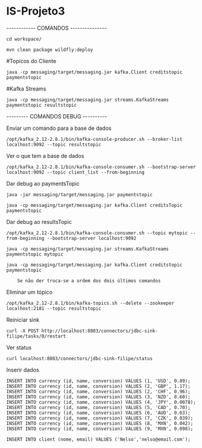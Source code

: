 # IS-Projeto3
------------ COMANDOS ---------------
		
	cd workspace/
		
	mvn clean package wildfly:deploy

#Topicos do Cliente

	java -cp messaging/target/messaging.jar kafka.Client creditstopic paymentstopic

#Kafka Streams

	java -cp messaging/target/messaging.jar streams.KafkaStreams paymentstopic resultstopic

--------- COMANDOS DEBUG ----------

Enviar um comando para a base de dados

	/opt/kafka_2.12-2.8.1/bin/kafka-console-producer.sh --broker-list localhost:9092 --topic resultstopic
		
Ver o que tem a base de dados

	/opt/kafka_2.12-2.8.1/bin/kafka-console-consumer.sh --bootstrap-server localhost:9092 --topic client_list --from-beginning
		
Dar debug ao paymentsTopic

	java -jar messaging/target/messaging.jar paymentstopic
		
	java -cp messaging/target/messaging.jar kafka.Client creditsTopic paymentstopic

Dar debug ao resultsTopic

	/opt/kafka_2.12-2.8.1/bin/kafka-console-consumer.sh --topic mytopic --from-beginning --bootstrap-server localhost:9092
		
	java -cp messaging/target/messaging.jar streams.KafkaStreams paymentstopic mytopic
		
	java -cp messaging/target/messaging.jar kafka.Client creditstopic paymentstopic
		
		Se não der troca-se a ordem dos dois últimos comandos
	
Eliminar um tópico

	/opt/kafka_2.12-2.8.1/bin/kafka-topics.sh --delete --zookeeper localhost:2181 --topic resultstopic
		
Reiniciar sink

	curl -X POST http://localhost:8083/connectors/jdbc-sink-filipe/tasks/0/restart

Ver status

	curl localhost:8083/connectors/jdbc-sink-filipe/status

Inserir dados

	INSERT INTO currency (id, name, conversion) VALUES (1, 'USD', 0.89);
	INSERT INTO currency (id, name, conversion) VALUES (2, 'GBP', 1.17);
	INSERT INTO currency (id, name, conversion) VALUES (2, 'CHF', 0.96);
	INSERT INTO currency (id, name, conversion) VALUES (3, 'NZD', 0.60);
	INSERT INTO currency (id, name, conversion) VALUES (4, 'JPY', 0.0078);
	INSERT INTO currency (id, name, conversion) VALUES (5, 'CAD', 0.70);
	INSERT INTO currency (id, name, conversion) VALUES (6, 'AUD', 0.63);
	INSERT INTO currency (id, name, conversion) VALUES (7, 'CZK', 0.039);
	INSERT INTO currency (id, name, conversion) VALUES (8, 'MXN', 0.042);
	INSERT INTO currency (id, name, conversion) VALUES (9, 'MXN', 0.098);

	INSERT INTO client (nome, email) VALUES ('Nelso','nelso@email.com');
	
